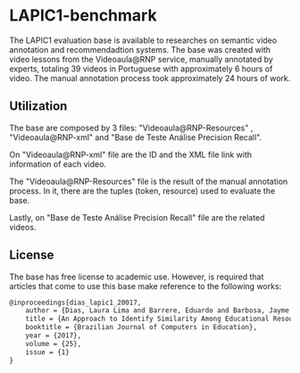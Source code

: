 # LAPIC1-benchmark

The LAPIC1 evaluation base is available to researches on semantic video annotation and recommendadtion systems. The base was created with video lessons from the Videoaula@RNP service, manually annotated by experts, totaling 39 videos in Portuguese with approximately 6 hours of video. The manual annotation process took approximately 24 hours of work.

Utilization
--------
The base are composed by 3 files: "Videoaula@RNP-Resources" , "Videoaula@RNP-xml" and "Base de Teste Análise Precision Recall".

On "Videoaula@RNP-xml" file are the ID and the XML file link with information of each video.

The "Videoaula@RNP-Resources" file is the result of the manual annotation process. In it, there are the tuples (token, resource) used to evaluate the base.

Lastly, on "Base de Teste Análise Precision Recall" file are the related videos.

License
-------
The base has free license to academic use. However, is required that articles that come to use this base make reference to the following works:

```latex
@inproceedings{dias_lapic1_20017,
    author = {Dias, Laura Lima and Barrere, Eduardo and Barbosa, Jayme Siqueira and Souza, Jairo Francisco de},
    title = {An Approach to Identify Similarity Among Educational Resources Using External Knowledge Bases},
    booktitle = {Brazilian Journal of Computers in Education},
    year = {2017},
    volume = {25},
    issue = {1}
}
```

